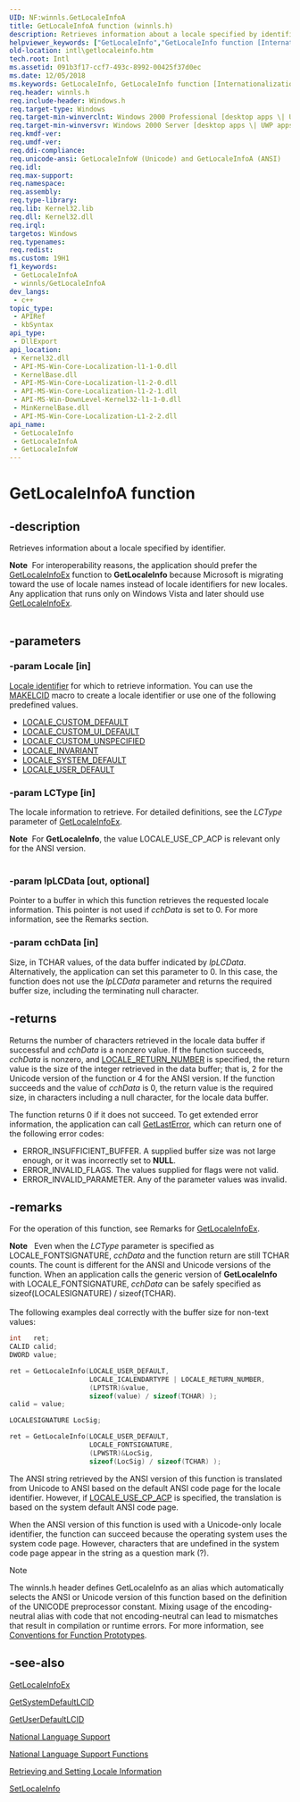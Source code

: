 ```yaml
---
UID: NF:winnls.GetLocaleInfoA
title: GetLocaleInfoA function (winnls.h)
description: Retrieves information about a locale specified by identifier.
helpviewer_keywords: ["GetLocaleInfo","GetLocaleInfo function [Internationalization for Windows Applications]","GetLocaleInfoA","GetLocaleInfoW","_win32_GetLocaleInfo","intl.getlocaleinfo","winnls/GetLocaleInfo","winnls/GetLocaleInfoA","winnls/GetLocaleInfoW"]
old-location: intl\getlocaleinfo.htm
tech.root: Intl
ms.assetid: 091b3f17-ccf7-493c-8992-00425f37d0ec
ms.date: 12/05/2018
ms.keywords: GetLocaleInfo, GetLocaleInfo function [Internationalization for Windows Applications], GetLocaleInfoA, GetLocaleInfoW, _win32_GetLocaleInfo, intl.getlocaleinfo, winnls/GetLocaleInfo, winnls/GetLocaleInfoA, winnls/GetLocaleInfoW
req.header: winnls.h
req.include-header: Windows.h
req.target-type: Windows
req.target-min-winverclnt: Windows 2000 Professional [desktop apps \| UWP apps]
req.target-min-winversvr: Windows 2000 Server [desktop apps \| UWP apps]
req.kmdf-ver: 
req.umdf-ver: 
req.ddi-compliance: 
req.unicode-ansi: GetLocaleInfoW (Unicode) and GetLocaleInfoA (ANSI)
req.idl: 
req.max-support: 
req.namespace: 
req.assembly: 
req.type-library: 
req.lib: Kernel32.lib
req.dll: Kernel32.dll
req.irql: 
targetos: Windows
req.typenames: 
req.redist: 
ms.custom: 19H1
f1_keywords:
 - GetLocaleInfoA
 - winnls/GetLocaleInfoA
dev_langs:
 - c++
topic_type:
 - APIRef
 - kbSyntax
api_type:
 - DllExport
api_location:
 - Kernel32.dll
 - API-MS-Win-Core-Localization-l1-1-0.dll
 - KernelBase.dll
 - API-MS-Win-Core-Localization-l1-2-0.dll
 - API-MS-Win-Core-Localization-l1-2-1.dll
 - API-MS-Win-DownLevel-Kernel32-l1-1-0.dll
 - MinKernelBase.dll
 - API-MS-Win-Core-Localization-L1-2-2.dll
api_name:
 - GetLocaleInfo
 - GetLocaleInfoA
 - GetLocaleInfoW
---
```


# GetLocaleInfoA function


## -description

Retrieves information about a locale specified by identifier.
<div class="alert"><b>Note</b>  For interoperability reasons, the application should prefer the <a href="https://docs.microsoft.com/windows/desktop/api/winnls/nf-winnls-getlocaleinfoex">GetLocaleInfoEx</a> function to <b>GetLocaleInfo</b> because Microsoft is migrating toward the use of locale names instead of locale identifiers for new locales. Any application that runs only on Windows Vista and later should use <a href="https://docs.microsoft.com/windows/desktop/api/winnls/nf-winnls-getlocaleinfoex">GetLocaleInfoEx</a>.</div><div> </div>

## -parameters

### -param Locale [in]

<a href="https://docs.microsoft.com/windows/desktop/Intl/locale-identifiers">Locale identifier</a> for which to retrieve information. You can use the <a href="https://docs.microsoft.com/windows/desktop/api/winnt/nf-winnt-makelcid">MAKELCID</a> macro to create a locale identifier or use one of the following predefined values. 

<ul>
<li>
<a href="https://docs.microsoft.com/windows/desktop/Intl/locale-custom-constants">LOCALE_CUSTOM_DEFAULT</a>
</li>
<li>
<a href="https://docs.microsoft.com/windows/desktop/Intl/locale-custom-constants">LOCALE_CUSTOM_UI_DEFAULT</a>
</li>
<li>
<a href="https://docs.microsoft.com/windows/desktop/Intl/locale-custom-constants">LOCALE_CUSTOM_UNSPECIFIED</a>
</li>
<li>
<a href="https://docs.microsoft.com/windows/desktop/Intl/locale-invariant">LOCALE_INVARIANT</a>
</li>
<li>
<a href="https://docs.microsoft.com/windows/desktop/Intl/locale-system-default">LOCALE_SYSTEM_DEFAULT</a>
</li>
<li>
<a href="https://docs.microsoft.com/windows/desktop/Intl/locale-user-default">LOCALE_USER_DEFAULT</a>
</li>
</ul>

### -param LCType [in]

The locale information to retrieve. For detailed definitions, see the <i>LCType</i> parameter of <a href="https://docs.microsoft.com/windows/desktop/api/winnls/nf-winnls-getlocaleinfoex">GetLocaleInfoEx</a>.

<div class="alert"><b>Note</b>  For <b>GetLocaleInfo</b>, the value LOCALE_USE_CP_ACP is relevant only for the ANSI version.</div>
<div> </div>

### -param lpLCData [out, optional]

Pointer to a buffer in which this function retrieves the requested locale information. This pointer is not used if <i>cchData</i> is set to 0. For more information, see the Remarks section.

### -param cchData [in]

Size, in TCHAR values, of the data buffer indicated by <i>lpLCData</i>. Alternatively, the application can set this parameter to 0. In this case, the function does not use the <i>lpLCData</i> parameter and returns the required buffer size, including the terminating null character.

## -returns

Returns the number of characters retrieved in the locale data buffer if successful and <i>cchData</i> is a nonzero value. If the function succeeds, <i>cchData</i> is nonzero, and <a href="https://docs.microsoft.com/windows/desktop/Intl/locale-return-constants">LOCALE_RETURN_NUMBER</a> is specified, the return value is the size of the integer retrieved in the data buffer; that is, 2 for the Unicode version of the function or 4 for the ANSI version. If the function succeeds and the value of <i>cchData</i> is 0, the return value is the required size, in characters including a null character, for the locale data buffer.

The function returns 0 if it does not succeed. To get extended error information, the application can call <a href="https://docs.microsoft.com/windows/desktop/api/errhandlingapi/nf-errhandlingapi-getlasterror">GetLastError</a>, which can return one of the following error codes:

<ul>
<li>ERROR_INSUFFICIENT_BUFFER. A supplied buffer size was not large enough, or  it was incorrectly set to <b>NULL</b>. </li>
<li>ERROR_INVALID_FLAGS. The values supplied for flags were not valid.</li>
<li>ERROR_INVALID_PARAMETER. Any of the parameter values was invalid.</li>
</ul>

## -remarks

For the operation of this function, see Remarks for <a href="https://docs.microsoft.com/windows/desktop/api/winnls/nf-winnls-getlocaleinfoex">GetLocaleInfoEx</a>.

<div class="alert"><b>Note</b>   Even when the <i>LCType</i> parameter is specified as LOCALE_FONTSIGNATURE, <i>cchData</i> and the function return are still TCHAR counts. The count is different for the ANSI and Unicode versions of the function. When an application calls the generic version of <b>GetLocaleInfo</b> with LOCALE_FONTSIGNATURE, <i>cchData</i> can be safely specified as sizeof(LOCALESIGNATURE) / sizeof(TCHAR).</div>
<div> </div>
The following examples deal correctly with the buffer size for non-text values:


```cpp
int   ret;
CALID calid;
DWORD value;

ret = GetLocaleInfo(LOCALE_USER_DEFAULT,
                    LOCALE_ICALENDARTYPE | LOCALE_RETURN_NUMBER,
                    (LPTSTR)&value,
                    sizeof(value) / sizeof(TCHAR) );
calid = value;

LOCALESIGNATURE LocSig;

ret = GetLocaleInfo(LOCALE_USER_DEFAULT,
                    LOCALE_FONTSIGNATURE,
                    (LPWSTR)&LocSig,
                    sizeof(LocSig) / sizeof(TCHAR) );

```


The ANSI string retrieved by the ANSI version of this function is translated from Unicode to ANSI based on the default ANSI code page for the locale identifier. However, if <a href="https://docs.microsoft.com/windows/desktop/Intl/locale-use-cp-acp">LOCALE_USE_CP_ACP</a> is specified, the translation is based on the system default ANSI code page.

When the ANSI version of this function is used with a Unicode-only locale identifier, the function can succeed because the operating system uses the system code page. However, characters that are undefined in the system code page appear in the string as a question mark (?). 
      





> [!NOTE]
> The winnls.h header defines GetLocaleInfo as an alias which automatically selects the ANSI or Unicode version of this function based on the definition of the UNICODE preprocessor constant. Mixing usage of the encoding-neutral alias with code that not encoding-neutral can lead to mismatches that result in compilation or runtime errors. For more information, see [Conventions for Function Prototypes](/windows/win32/intl/conventions-for-function-prototypes).

## -see-also

<a href="https://docs.microsoft.com/windows/desktop/api/winnls/nf-winnls-getlocaleinfoex">GetLocaleInfoEx</a>



<a href="https://docs.microsoft.com/windows/desktop/api/winnls/nf-winnls-getsystemdefaultlcid">GetSystemDefaultLCID</a>



<a href="https://docs.microsoft.com/windows/desktop/api/winnls/nf-winnls-getuserdefaultlcid">GetUserDefaultLCID</a>



<a href="https://docs.microsoft.com/windows/desktop/Intl/national-language-support">National Language Support</a>



<a href="https://docs.microsoft.com/windows/desktop/Intl/national-language-support-functions">National Language Support Functions</a>



<a href="https://docs.microsoft.com/windows/desktop/Intl/retrieving-and-setting-locale-information">Retrieving and Setting Locale Information</a>



<a href="https://docs.microsoft.com/windows/desktop/api/winnls/nf-winnls-setlocaleinfoa">SetLocaleInfo</a>

